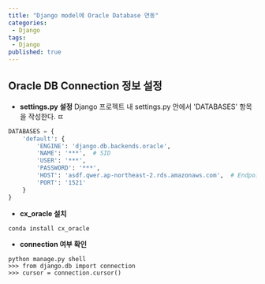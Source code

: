 ```yaml
---
title: "Django model에 Oracle Database 연동"
categories:
 - Django
tags:
 - Django
published: true
---
```


## Oracle DB Connection 정보 설정
+ **settings.py 설정**
Django 프로젝트 내 settings.py 안에서 'DATABASES' 항목을 작성한다. ㄸ
```python
DATABASES = {
	'default': {
		'ENGINE': 'django.db.backends.oracle',
		'NAME': '***',  # SID
		'USER': '***',
		'PASSWORD': '***',
		'HOST': 'asdf.qwer.ap-northeast-2.rds.amazonaws.com',  # Endpoint 또는 host명
		'PORT': '1521'
	}
}
```

+ **cx_oracle 설치**
```
conda install cx_oracle
```

+ **connection 여부 확인**
```
python manage.py shell
>>> from django.db import connection
>>> cursor = connection.cursor()
```
<!--stackedit_data:
eyJoaXN0b3J5IjpbLTIxMDgxNDEzNzYsLTEyMzc0MTA1MzQsMj
A5OTMwNzA2OSwtMjA0NDAxNjkwOSwtMTgzNzg4NjQ3NywtMTQy
MzI2NjA2NV19
-->